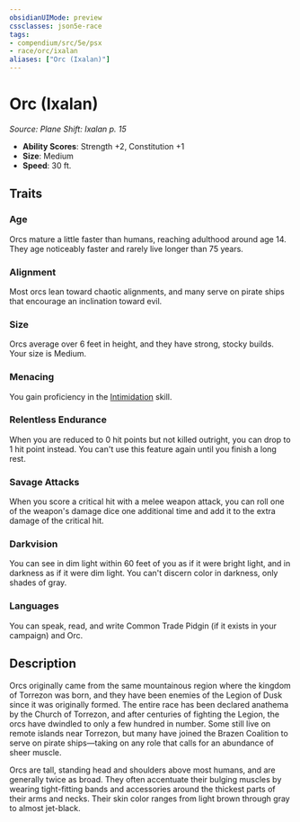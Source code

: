 ```yaml
---
obsidianUIMode: preview
cssclasses: json5e-race
tags:
- compendium/src/5e/psx
- race/orc/ixalan
aliases: ["Orc (Ixalan)"]
---
```

# Orc (Ixalan)
*Source: Plane Shift: Ixalan p. 15*  

- **Ability Scores**: Strength +2, Constitution +1
- **Size**: Medium
- **Speed**: 30 ft.

## Traits

### Age

Orcs mature a little faster than humans, reaching adulthood around age 14. They age noticeably faster and rarely live longer than 75 years.

### Alignment

Most orcs lean toward chaotic alignments, and many serve on pirate ships that encourage an inclination toward evil.

### Size

Orcs average over 6 feet in height, and they have strong, stocky builds. Your size is Medium.

### Menacing

You gain proficiency in the [Intimidation](/Systems/5e/rules/skills.md#Intimidation) skill.

### Relentless Endurance

When you are reduced to 0 hit points but not killed outright, you can drop to 1 hit point instead. You can't use this feature again until you finish a long rest.

### Savage Attacks

When you score a critical hit with a melee weapon attack, you can roll one of the weapon's damage dice one additional time and add it to the extra damage of the critical hit.

### Darkvision

You can see in dim light within 60 feet of you as if it were bright light, and in darkness as if it were dim light. You can't discern color in darkness, only shades of gray.

### Languages

You can speak, read, and write Common Trade Pidgin (if it exists in your campaign) and Orc.

## Description

Orcs originally came from the same mountainous region where the kingdom of Torrezon was born, and they have been enemies of the Legion of Dusk since it was originally formed. The entire race has been declared anathema by the Church of Torrezon, and after centuries of fighting the Legion, the orcs have dwindled to only a few hundred in number. Some still live on remote islands near Torrezon, but many have joined the Brazen Coalition to serve on pirate ships—taking on any role that calls for an abundance of sheer muscle.

Orcs are tall, standing head and shoulders above most humans, and are generally twice as broad. They often accentuate their bulging muscles by wearing tight-fitting bands and accessories around the thickest parts of their arms and necks. Their skin color ranges from light brown through gray to almost jet-black.